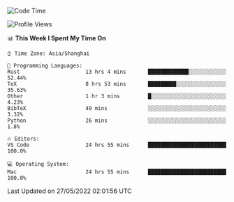 <!--START_SECTION:waka-->
![Code Time](http://img.shields.io/badge/Code%20Time-1%2C358%20hrs%2013%20mins-blue)

![Profile Views](http://img.shields.io/badge/Profile%20Views-50-blue)

📊 **This Week I Spent My Time On** 

```text
⌚︎ Time Zone: Asia/Shanghai

💬 Programming Languages: 
Rust                     13 hrs 4 mins       █████████████░░░░░░░░░░░░   52.44% 
TeX                      8 hrs 53 mins       █████████░░░░░░░░░░░░░░░░   35.63% 
Other                    1 hr 3 mins         █░░░░░░░░░░░░░░░░░░░░░░░░   4.23% 
BibTeX                   49 mins             ░░░░░░░░░░░░░░░░░░░░░░░░░   3.32% 
Python                   26 mins             ░░░░░░░░░░░░░░░░░░░░░░░░░   1.8%

🔥 Editors: 
VS Code                  24 hrs 55 mins      █████████████████████████   100.0%

💻 Operating System: 
Mac                      24 hrs 55 mins      █████████████████████████   100.0%

```


 Last Updated on 27/05/2022 02:01:56 UTC
<!--END_SECTION:waka-->
